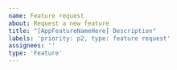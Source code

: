 ```yaml
---
name: Feature request
about: Request a new feature
title: "[AppFeatureNameHere] Description"
labels: 'priority: p2, type: feature request'
assignees: ''
type: 'Feature'
---
```



